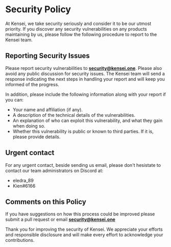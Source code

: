 # Security Policy

At Kensei, we take security seriously and consider it to be our utmost priority. 
If you discover any security vulnerabilities on any products maintaining by us, please follow the following procedure to report to the Kensei team.

## Reporting Security Issues

Please report security vulnerabilities to **[security@kensei.one](mailto:security@kensei.one)**. Please also avoid any public discussion for security issues.
The Kensei team will send a response indicating the next steps in handling your report and will keep you informed of the progress.

In addition, please include the following information along with your report if you can:

* Your name and affiliation (if any).
* A description of the technical details of the vulnerabilities. 
* An explanation of who can exploit this vulnerability, and what they gain when doing so.
* Whether this vulnerability is public or known to third parties. If it is, please provide details.

## Urgent contact

For any urgent contact, beside sending us email, please don't hesistate to contact our team administrators on Discord at: 
- eledra_89
- Kien#6166

## Comments on this Policy

If you have suggestions on how this process could be improved please submit a pull request or email **[security@kensei.one](mailto:security@kensei.one)**


Thank you for improving the security of Kensei. We appreciate your efforts and responsible disclosure and will make every effort to acknowledge your contributions.
